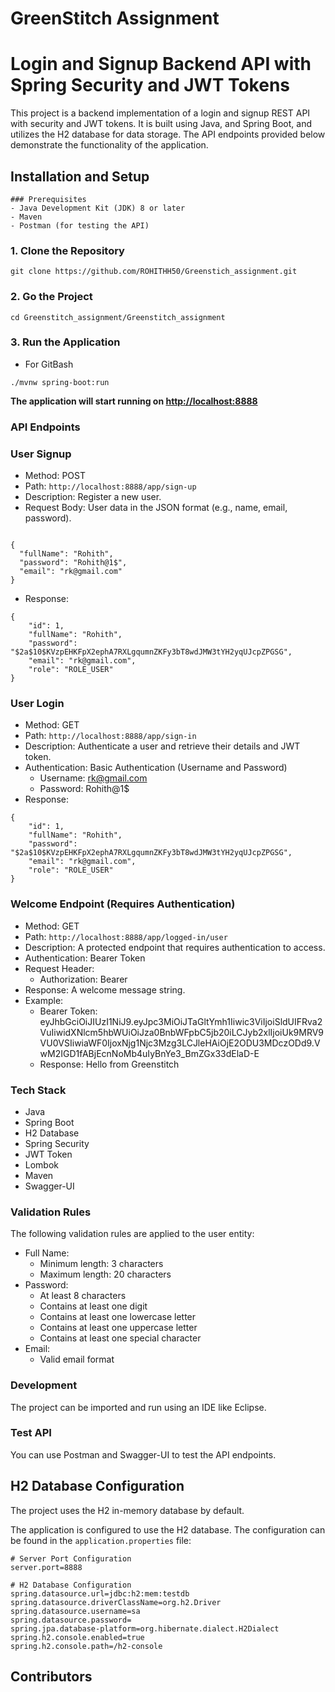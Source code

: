 # GreenStitch Assignment
# Login and Signup Backend API with Spring Security and JWT Tokens

This project is a backend implementation of a login and signup REST API with security and JWT tokens. It is built using Java, and Spring Boot, and utilizes the H2 database for data storage. The API endpoints provided below demonstrate the functionality of the application.

## Installation and Setup

```
### Prerequisites
- Java Development Kit (JDK) 8 or later
- Maven
- Postman (for testing the API)
```

### 1. Clone the Repository

```
git clone https://github.com/ROHITHH50/Greenstich_assignment.git
```

### 2. Go the Project

```
cd Greenstitch_assignment/Greenstitch_assignment

```

### 3. Run the Application
- For GitBash
```
./mvnw spring-boot:run

```
**The application will start running on [http://localhost:8888](http://localhost:8888)**

### **API Endpoints**

### User Signup

- Method: POST
- Path: `http://localhost:8888/app/sign-up`
- Description: Register a new user.
- Request Body: User data in the JSON format (e.g., name, email, password).

```

{
  "fullName": "Rohith",
  "password": "Rohith@1$",
  "email": "rk@gmail.com"
}
```

- Response:

```
{
    "id": 1,
    "fullName": "Rohith",
    "password": "$2a$10$KVzpEHKFpX2ephA7RXLgqumnZKFy3bT8wdJMW3tYH2yqUJcpZPGSG",
    "email": "rk@gmail.com",
    "role": "ROLE_USER"
}

```

### User Login

- Method: GET
- Path: `http://localhost:8888/app/sign-in`
- Description: Authenticate a user and retrieve their details and JWT token.
- Authentication: Basic Authentication (Username and Password)
    - Username: [rk@gmail.com](mailto:rk@gmail.com)
    - Password: Rohith@1$
- Response:

```
{
    "id": 1,
    "fullName": "Rohith",
    "password": "$2a$10$KVzpEHKFpX2ephA7RXLgqumnZKFy3bT8wdJMW3tYH2yqUJcpZPGSG",
    "email": "rk@gmail.com",
    "role": "ROLE_USER"
}

```

### Welcome Endpoint (Requires Authentication)

- Method: GET
- Path: `http://localhost:8888/app/logged-in/user`
- Description: A protected endpoint that requires authentication to access.
- Authentication: Bearer Token
- Request Header:
    - Authorization: Bearer <token>
- Response: A welcome message string.
- Example:
    - Bearer Token: eyJhbGciOiJIUzI1NiJ9.eyJpc3MiOiJTaGltYmh1Iiwic3ViIjoiSldUIFRva2VuIiwidXNlcm5hbWUiOiJza0BnbWFpbC5jb20iLCJyb2xlIjoiUk9MRV9VU0VSIiwiaWF0IjoxNjg1Njc3Mzg3LCJleHAiOjE2ODU3MDczODd9.VwM2IGD1fABjEcnNoMb4uIyBnYe3_BmZGx33dElaD-E
    - Response: Hello from Greenstitch

### Tech Stack

- Java
- Spring Boot
- H2 Database
- Spring Security
- JWT Token
- Lombok
- Maven
- Swagger-UI

### Validation Rules

The following validation rules are applied to the user entity:

- Full Name:
    - Minimum length: 3 characters
    - Maximum length: 20 characters
- Password:
    - At least 8 characters
    - Contains at least one digit
    - Contains at least one lowercase letter
    - Contains at least one uppercase letter
    - Contains at least one special character
- Email:
    - Valid email format

### Development

The project can be imported and run using an IDE like Eclipse.

### Test API

You can use Postman and Swagger-UI to test the API endpoints.

## H2 Database Configuration

The project uses the H2 in-memory database by default.

The application is configured to use the H2 database. The configuration can be found in the `application.properties` file:

```
# Server Port Configuration
server.port=8888

# H2 Database Configuration
spring.datasource.url=jdbc:h2:mem:testdb
spring.datasource.driverClassName=org.h2.Driver
spring.datasource.username=sa
spring.datasource.password=
spring.jpa.database-platform=org.hibernate.dialect.H2Dialect
spring.h2.console.enabled=true
spring.h2.console.path=/h2-console

```

## **Contributors**


 
